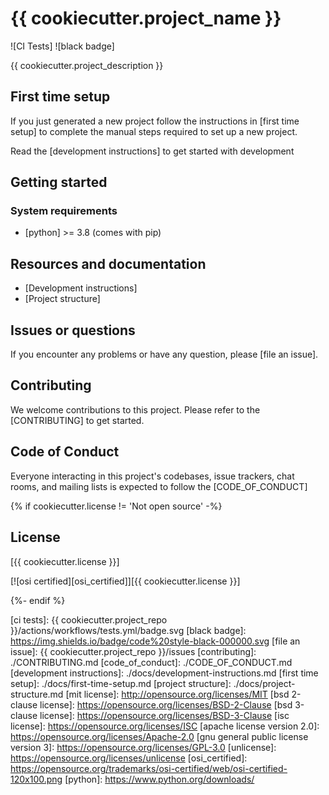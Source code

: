 # {{ cookiecutter.project_name }}

![CI Tests] ![black badge]

{{ cookiecutter.project_description }}

## First time setup

If you just generated a new project follow the instructions in [first time setup]
to complete the manual steps required to set up a new project.

Read the [development instructions] to get started with development

## Getting started

<!-- Add me -->

### System requirements

-   [python] >= 3.8 (comes with pip)

<!-- Add me -->

## Resources and documentation

-   [Development instructions]
-   [Project structure]

## Issues or questions

If you encounter any problems or have any question, please [file an issue].

## Contributing

We welcome contributions to this project. Please refer to the [CONTRIBUTING] to get started.

## Code of Conduct

Everyone interacting in this project's codebases, issue trackers,
chat rooms, and mailing lists is expected to follow the [CODE_OF_CONDUCT]

{% if cookiecutter.license != 'Not open source' -%}

## License

[{{ cookiecutter.license }}]

[![osi certified][osi_certified]][{{ cookiecutter.license }}]

{%- endif %}

[ci tests]: {{ cookiecutter.project_repo }}/actions/workflows/tests.yml/badge.svg
[black badge]: https://img.shields.io/badge/code%20style-black-000000.svg
[file an issue]: {{ cookiecutter.project_repo }}/issues
[contributing]: ./CONTRIBUTING.md
[code_of_conduct]: ./CODE_OF_CONDUCT.md
[development instructions]: ./docs/development-instructions.md
[first time setup]: ./docs/first-time-setup.md
[project structure]: ./docs/project-structure.md
[mit license]: http://opensource.org/licenses/MIT
[bsd 2-clause license]: https://opensource.org/licenses/BSD-2-Clause
[bsd 3-clause license]: https://opensource.org/licenses/BSD-3-Clause
[isc license]: https://opensource.org/licenses/ISC
[apache license version 2.0]: https://opensource.org/licenses/Apache-2.0
[gnu general public license version 3]: https://opensource.org/licenses/GPL-3.0
[unlicense]: https://opensource.org/licenses/unlicense
[osi_certified]: https://opensource.org/trademarks/osi-certified/web/osi-certified-120x100.png
[python]: https://www.python.org/downloads/

